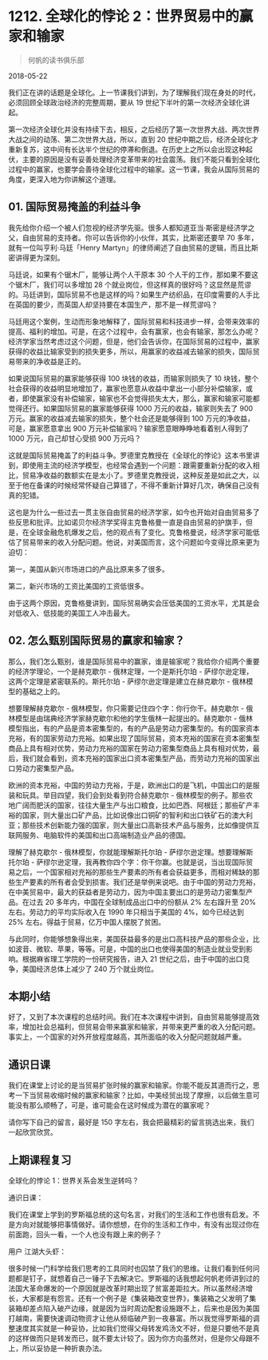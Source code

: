 # 1212. 全球化的悖论 2：世界贸易中的赢家和输家

> 何帆的读书俱乐部

2018-05-22

我们正在讲的话题是全球化。上一节课我们讲到，为了理解我们现在身处的时代，必须回顾全球政治经济的完整周期，要从 19 世纪下半叶的第一次经济全球化讲起。

第一次经济全球化并没有持续下去，相反，之后经历了第一次世界大战、两次世界大战之间的动荡、第二次世界大战，所以，直到 20 世纪中期之后，经济全球化才重新复苏，这中间有长达半个世纪的停滞和倒退。在历史上之所以会出现这种起伏，主要的原因是没有妥善处理经济变革带来的社会震荡。我们不能只看到全球化过程中的赢家，也要学会善待全球化过程中的输家。这一节课，我会从国际贸易的角度，更深入地为你讲解这个道理。

## 01. 国际贸易掩盖的利益斗争

我先给你介绍一个被人们忽视的经济学先驱。很多人都知道亚当·斯密是经济学之父，自由贸易的支持者。你可以告诉你的小伙伴，其实，比斯密还要早 70 多年，就有一位叫亨利·马廷「Henry Martyn」的律师阐述了自由贸易的逻辑，而且比斯密讲得更为深刻。

马廷说，如果有个锯木厂，能够让两个人干原本 30 个人干的工作，那如果不要这个锯木厂，我们可以多增加 28 个就业岗位，但这样真的很好吗？这显然是荒谬的。马廷讲到，国际贸易不也是这样的吗？如果生产纺织品，在印度需要的人手比在英国的要少，而英国人却坚持要在本国生产，那不是一样荒谬吗？

马廷用这个案例，生动而形象地解释了，国际贸易和科技进步一样，会带来效率的提高、福利的增加。可是，在这个过程中，会有赢家，也会有输家，那怎么办呢？经济学家当然考虑过这个问题，但是，他们会告诉你，在国际贸易的过程中，赢家获得的收益比输家受到的损失更多，所以，用赢家的收益减去输家的损失，国际贸易带来的净收益是正的。

如果说国际贸易的赢家能够获得 100 块钱的收益，而输家则损失了 10 块钱，整个社会获得的收益明显地增加了，赢家也愿意从收益中拿出一小部分补偿输家，或者，即使赢家没有补偿输家，输家也不会觉得损失太大，那么，赢家和输家可能都觉得还行。如果国际贸易的赢家能够获得 1000 万元的收益，输家则失去了 900 万元。赢家的收益减去输家的损失，整个社会还是能够得到 100 万元的净收益，可是，赢家愿意拿出 900 万元补偿输家吗？输家愿意眼睁睁地看着别人得到了 1000 万元，自己却甘心受损 900 万元吗？

这就是国际贸易掩盖了的利益斗争。罗德里克教授在《全球化的悖论》这本书里讲到，即使用主流的经济学模型，也经常会遇到一个问题：跟需要重新分配的收入相比，贸易净收益的数额实在是太小了。罗德里克教授说，这种反差是如此之大，以至于他在备课的时候经常怀疑自己算错了，不得不重新计算好几次，确保自己没有真的犯错。

这也是为什么一些过去一贯主张自由贸易的经济学家，如今也开始对自由贸易多了些反思和批评。比如诺贝尔经济学奖得主克鲁格曼一直是自由贸易的护旗手，但是，在全球金融危机爆发之后，他的观点有了变化。克鲁格曼说，经济学家可能低估了贸易带来的收入分配问题。他说，对美国而言，这个问题如今变得比原来更为迫切：

第一，美国从新兴市场进口的产品比原来多了很多。

第二，新兴市场的工资比美国的工资低很多。

由于这两个原因，克鲁格曼讲到，国际贸易确实会压低美国的工资水平，尤其是会对低收入、低技能的美国工人冲击最大。

## 02. 怎么甄别国际贸易的赢家和输家？

那么，我们怎么甄别，谁是国际贸易中的赢家，谁是输家呢？我给你介绍两个重要的经济学理论，一个是赫克歇尔 - 俄林定理，一个是斯托尔珀 - 萨缪尔逊定理，这两个定理是紧密联系的。斯托尔珀 - 萨缪尔逊定理是建立在赫克歇尔 - 俄林模型的基础之上的。

想要理解赫克歇尔 - 俄林模型，你只需要记住四个字：你行你干。赫克歇尔 - 俄林模型是由瑞典经济学家赫克歇尔和他的学生俄林一起提出的。赫克歇尔 - 俄林模型指出，有的产品是资本密集型的，有的产品是劳动力密集型的。有的国家资本充裕，有的国家劳动力充裕。如果出现了国际贸易，资本充裕的国家在资本密集型商品上具有相对优势，劳动力充裕的国家在劳动力密集型商品上具有相对优势，最后，我们就会看到，资本充裕的国家出口资本密集型产品，而劳动力充裕的国家出口劳动力密集型产品。

欧洲的资本充裕，中国的劳动力充裕，于是，欧洲出口的是飞机，中国出口的是服装和玩具。举目四望，我们会到处看到符合赫克歇尔 - 俄林模型的例子。那些农地广阔而肥沃的国家，往往大量生产与出口粮食，比如巴西、阿根廷；那些矿产丰裕的国家，则大量出口矿产品，比如说像出口铜矿的智利和出口铁矿石的澳大利亚；那些技术创新能力强的国家，则大量出口高新技术产品与服务，比如像提供互联网服务、电脑软件的美国和出口高端制造业产品的德国。

理解了赫克歇尔 - 俄林模型，你就能理解斯托尔珀 - 萨缪尔逊定理。想要理解斯托尔珀 - 萨缪尔逊定理，我再教你四个字：你干你赢。也就是说，当出现国际贸易之后，一个国家相对充裕的那些生产要素的所有者会获益更多，而相对稀缺的那些生产要素的所有者会受到损害。我们还是举例来说吧。由于中国的劳动力充裕，在中美贸易中，最大的获益者是劳动力，因为中国主要出口的是劳动力密集型产品。在过去 20 多年内，中国在全球制成品出口中的份额从 2% 左右蹿升至 20% 左右。劳动力的平均实际收入在 1990 年只相当于美国的 4%，如今已经达到 25% 左右。得益于贸易，亿万中国人摆脱了贫困。

与此同时，你能够想象得出来，美国获益最多的是出口高科技产品的那些企业，比如波音、微软、苹果，等等。可是，中国的出口也使得美国的制造业就业受到影响。根据麻省理工学院的一份研究报告，进入 21 世纪之后，由于中国的出口竞争，美国经济总体上减少了 240 万个就业岗位。

## 本期小结

好了，又到了本次课程的总结时间。我们在本次课程中讲到，自由贸易能够提高效率，增加社会总福利，但贸易会带来赢家和输家，并带来更严重的收入分配问题。事实上，一个国家的对外开放程度越高，其所面临的收入分配问题就越严重。

## 通识日课

我们在课堂上讨论的是当贸易扩张时候的赢家和输家。你能不能反其道而行之，思考一下当贸易收缩时候的赢家和输家？比如，中美经贸出现了摩擦，以后做生意可能没有那么顺畅了，可是，谁可能会在这时候成为潜在的赢家呢？

请你写下自己的留言，最好是 150 字左右，我会把最精彩的留言挑选出来，我们一起欣赏欣赏。

## 上期课程复习

全球化的悖论 1：世界关系会发生逆转吗？

通识日课：

我们在课堂上学到的罗斯福总统的这句名言，对我们的生活和工作也很有启发。不是方向对就能够把事情做好。请你想想，在你的生活和工作中，有没有出现过你在前面跑，回头一看，一个人也没有跟上来的例子？

用户 江湖大头虾：

很多时候一门科学给我们思考的工具同时也囚禁了我们的思维。让我们看到任何问题都是钉子，就想着自己一锤子下去解决它。罗斯福的话我想起何帆老师讲到过的法国大革命爆发的一个原因就是改革时期出现了贫富差距拉大。所以虽然经济增长，大家都是有怨言。还有一个例子是《集装箱改变世界》，集装箱之父发明了集装箱却差点陷入破产边缘，就是因为当时周边配套设施跟不上，后来也是因为美国打越南，需要快速调动物资才让他从频临破产到一夜暴富。所以我觉得罗斯福的调整速度其实就是一种妥协，比如我们觉得父母转发鸡汤文不好，但是只要他不是真的这样做而只是转发而已，就不要太计较了。因为你方向虽然对，但是你父母跟不上，所以妥协是一种折衷办法。

